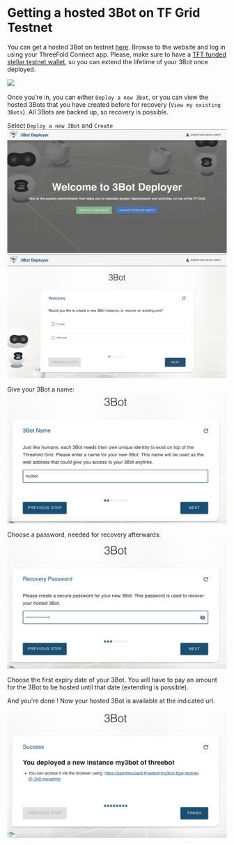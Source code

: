 # Getting a hosted 3Bot  on TF Grid Testnet


You can get a hosted 3Bot on testnet [here](https://deploy3bot.testnet.grid.tf). 
Browse to the website and log in using your ThreeFold Connect app. Please, make sure to have a [TFT funded stellar testnet wallet](testnet_wallet_interstellar), so you can extend the lifetime of your 3Bot once deployed.

![](img/hosted3bot_login.png)

Once you're in, you can either `Deploy a new 3bot`, or you can view the hosted 3Bots that you have created before for recovery (`View my existing 3Bots`). All 3Bots are backed up, so recovery is possible. 

Select `Deploy a new 3Bot` and `Create` 
![](img/hosted3bot_choice.png)
![](img/hosted3bot_create_recover.png)

Give your 3Bot a name: 
![](img/hosted3bot_name.png)

Choose a password, needed for recovery afterwards:
![](img/hosted3bot_password.png)

Choose the first expiry date of your 3Bot. You will have to pay an amount for the 3Bot to be hosted until that date (extending is possible).

And you're done ! 
Now your hosted 3Bot is available at the indicated url. 

![](img/hosted3bot_success.png)



